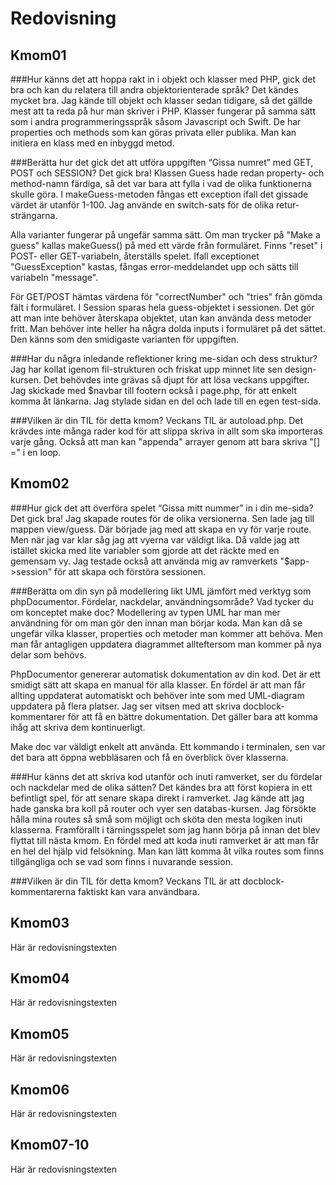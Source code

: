 ---
---
Redovisning
=========================

Kmom01
-------------------------
###Hur känns det att hoppa rakt in i objekt och klasser med PHP, gick det bra och kan du relatera till andra objektorienterade språk?
Det kändes mycket bra. Jag kände till objekt och klasser sedan tidigare, så det gällde mest att ta reda på hur man skriver i PHP. Klasser fungerar på samma sätt som i andra programmeringsspråk såsom Javascript och Swift. De har properties och methods som kan göras privata eller publika. Man kan initiera en klass med en inbyggd metod.

###Berätta hur det gick det att utföra uppgiften “Gissa numret” med GET, POST och SESSION?
Det gick bra! Klassen Guess hade redan property- och method-namn färdiga, så det var bara att fylla i vad de olika funktionerna skulle göra. I makeGuess-metoden fångas ett exception ifall det gissade värdet är utanför 1-100. Jag använde en switch-sats för de olika retur-strängarna.

Alla varianter fungerar på ungefär samma sätt. Om man trycker på "Make a guess" kallas makeGuess() på med ett värde från formuläret. Finns "reset" i POST- eller GET-variabeln, återställs spelet.
Ifall exceptionet "GuessException" kastas, fångas error-meddelandet upp och sätts till variabeln "message".

För GET/POST hämtas värdena för "correctNumber" och "tries" från gömda fält i formuläret.
I Session sparas hela guess-objektet i sessionen. Det gör att man inte behöver återskapa objektet, utan kan använda dess metoder fritt. Man behöver inte heller ha några dolda inputs i formuläret på det sättet. Den känns som den smidigaste varianten för uppgiften.

###Har du några inledande reflektioner kring me-sidan och dess struktur?
Jag har kollat igenom fil-strukturen och friskat upp minnet lite sen design-kursen. Det behövdes inte grävas så djupt för att lösa veckans uppgifter. Jag skickade med $navbar till footern också i page.php, för att enkelt komma åt länkarna. Jag stylade sidan en del och lade till en egen test-sida.


###Vilken är din TIL för detta kmom?
Veckans TIL är autoload.php. Det krävdes inte många rader kod för att slippa skriva in allt som ska importeras varje gång. Också att man kan "appenda" arrayer genom att bara skriva "[] =" i en loop.





Kmom02
-------------------------
###Hur gick det att överföra spelet “Gissa mitt nummer” in i din me-sida?
Det gick bra! Jag skapade routes för de olika versionerna. Sen lade jag till mappen view/guess. Där började jag med att skapa en vy för varje route. Men när jag var klar såg jag att vyerna var väldigt lika. Då valde jag att istället skicka med lite variabler som gjorde att det räckte med en gemensam vy. Jag testade också att använda mig av ramverkets "$app->session" för att skapa och förstöra sessionen.

###Berätta om din syn på modellering likt UML jämfört med verktyg som phpDocumentor. Fördelar, nackdelar, användningsområde? Vad tycker du om konceptet make doc?
Modellering av typen UML har man mer användning för om man gör den innan man börjar koda.
Man kan då se ungefär vilka klasser, properties och metoder man kommer att behöva. Men man får antagligen uppdatera diagrammet allteftersom man kommer på nya delar som behövs.

PhpDocumentor genererar automatisk dokumentation av din kod. Det är ett smidigt sätt att skapa en manual för alla klasser. En fördel är att man får allting uppdaterat automatiskt och behöver inte som med UML-diagram uppdatera på flera platser. Jag ser vitsen med att skriva docblock-kommentarer för att få en bättre dokumentation. Det gäller bara att komma ihåg att skriva dem kontinuerligt.

Make doc var väldigt enkelt att använda. Ett kommando i terminalen, sen var det bara att öppna webbläsaren och få en överblick över klasserna.

###Hur känns det att skriva kod utanför och inuti ramverket, ser du fördelar och nackdelar med de olika sätten?
Det kändes bra att först kopiera in ett befintligt spel, för att senare skapa direkt i ramverket. Jag kände att jag hade ganska bra koll på router och vyer sen databas-kursen. Jag försökte hålla mina routes så små som möjligt och sköta den mesta logiken inuti klasserna. Framförallt i tärningsspelet som jag hann börja på innan det blev flyttat till nästa kmom. En fördel med att koda inuti ramverket är att man får en hel del hjälp vid felsökning. Man kan lätt komma åt vilka routes som finns tillgängliga och se vad som finns i nuvarande session.

###Vilken är din TIL för detta kmom?
Veckans TIL är att docblock-kommentarerna faktiskt kan vara användbara.




Kmom03
-------------------------

Här är redovisningstexten



Kmom04
-------------------------

Här är redovisningstexten



Kmom05
-------------------------

Här är redovisningstexten



Kmom06
-------------------------

Här är redovisningstexten



Kmom07-10
-------------------------

Här är redovisningstexten
